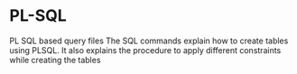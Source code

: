 # PL-SQL
PL SQL based query files
The SQL commands explain how to create tables using PLSQL. It also explains the procedure to apply different constraints while creating the tables
